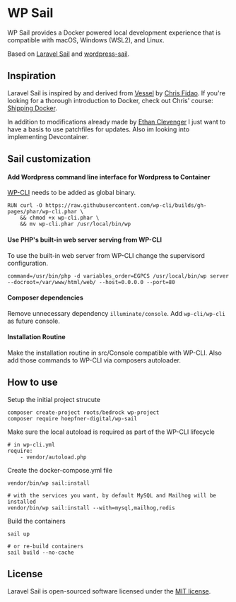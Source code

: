 # WP Sail

WP Sail provides a Docker powered local development experience that is compatible with macOS, Windows (WSL2), and Linux.

Based on [Laravel Sail](https://github.com/laravel/sail/) and [wordpress-sail](https://github.com/sterner-stuff/wordpress-sail/).

## Inspiration

Laravel Sail is inspired by and derived from [Vessel](https://github.com/shipping-docker/vessel) by [Chris Fidao](https://github.com/fideloper). If you're looking for a thorough introduction to Docker, check out Chris' course: [Shipping Docker](https://serversforhackers.com/shipping-docker).

In addition to modifications already made by [Ethan Clevenger](https://github.com/ethanclevenger91) I just want to have a basis to use patchfiles for updates. Also im looking into implementing Devcontainer.

## Sail customization

#### Add Wordpress command line interface for Wordpress to Container

[WP-CLI](https://wp-cli.org/de/#installation) needs to be added as global binary. 

```
RUN curl -O https://raw.githubusercontent.com/wp-cli/builds/gh-pages/phar/wp-cli.phar \
    && chmod +x wp-cli.phar \
    && mv wp-cli.phar /usr/local/bin/wp
```

#### Use PHP's built-in web server serving from WP-CLI

To use the built-in web server from WP-CLI change the supervisord configuration.

```
command=/usr/bin/php -d variables_order=EGPCS /usr/local/bin/wp server --docroot=/var/www/html/web/ --host=0.0.0.0 --port=80
```

#### Composer dependencies

Remove unnecessary dependency `illuminate/console`. Add `wp-cli/wp-cli` as future console.

#### Installation Routine

Make the installation routine in src/Console compatible with WP-CLI. Also add those commands to WP-CLI via composers autoloader.

## How to use

Setup the initial project strucute

```
composer create-project roots/bedrock wp-project
composer require hoepfner-digital/wp-sail
```

Make sure the local autoload is required as part of the WP-CLI lifecycle

```
# in wp-cli.yml
require:
    - vendor/autoload.php
```

Create the docker-compose.yml file

```
vendor/bin/wp sail:install

# with the services you want, by default MySQL and Mailhog will be installed
vendor/bin/wp sail:install --with=mysql,mailhog,redis
```

Build the containers

```
sail up

# or re-build containers
sail build --no-cache
```

## License

Laravel Sail is open-sourced software licensed under the [MIT license](LICENSE.md).